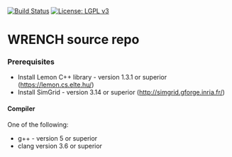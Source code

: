 [![Build Status][travis-badge]][travis-link]
[![License: LGPL v3][license-badge]](LICENSE.md)

# WRENCH source repo

### Prerequisites

  - Install Lemon C++ library - version 1.3.1 or superior (https://lemon.cs.elte.hu/)
  - Install SimGrid - version 3.14 or superior (http://simgrid.gforge.inria.fr/)

#### Compiler
One of the following:
  - g++ - version 5 or superior
  - clang version 3.6 or superior


[travis-badge]:    https://travis-ci.org/wrench-project/wrench.svg?branch=master
[travis-link]:     https://travis-ci.org/wrench-project/wrench
[license-badge]:   https://img.shields.io/badge/License-LGPL%20v3-blue.svg